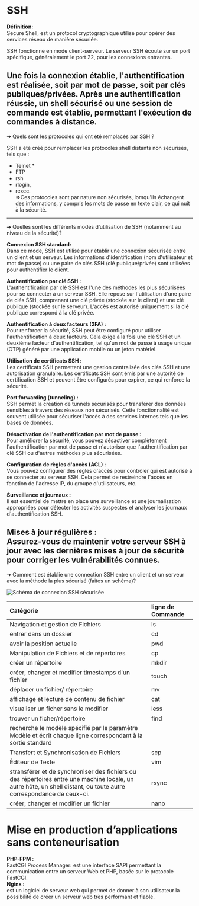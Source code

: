 # SSH
__Définition:__   
Secure Shell, est un protocol cryptographique utilisé pour opérer des services réseau de manière sécuriée.

SSH fonctionne en mode client-serveur. Le serveur SSH écoute sur un port
spécifique, généralement le port 22, pour les connexions entrantes.   

Une fois la connexion établie, l'authentification est réalisée, soit par mot de passe, soit par clés
publiques/privées. Après une authentification réussie, un shell sécurisé ou une session
de commande est établie, permettant l'exécution de commandes à distance.  
---
➔ Quels sont les protocoles qui ont été remplacés par SSH ?    

SSH a été créé pour remplacer les protocoles shell distants non sécurisés, 
tels que :
* Telnet *
* FTP 
* rsh 
* rlogin, 
* rexec.   
=>Ces protocoles sont par nature non sécurisés, lorsqu'ils échangent des informations, 
y compris les mots de passe en texte clair, ce qui nuit à la sécurité.  
---
➔ Quelles sont les différents modes d’utilisation de SSH (notamment au
  niveau de la sécurité)?  

 __Connexion SSH standard:__  
  Dans ce mode, SSH est utilisé pour établir une connexion sécurisée entre un client et un serveur. Les informations d'identification (nom d'utilisateur et mot de passe) ou une paire de clés SSH (clé publique/privée) sont utilisées pour authentifier le client.

  __Authentification par clé SSH :__  
  L'authentification par clé SSH est l'une des méthodes les plus sécurisées pour se connecter à un serveur SSH. Elle repose sur l'utilisation d'une paire de clés SSH, comprenant une clé privée (stockée sur le client) et une clé publique (stockée sur le serveur). L'accès est autorisé uniquement si la clé publique correspond à la clé privée.

  __Authentification à deux facteurs (2FA) :__  
  Pour renforcer la sécurité, SSH peut être configuré pour utiliser l'authentification à deux facteurs. Cela exige à la fois une clé SSH et un deuxième facteur d'authentification, tel qu'un mot de passe à usage unique (OTP) généré par une application mobile ou un jeton matériel.

  __Utilisation de certificats SSH :__  
  Les certificats SSH permettent une gestion centralisée des clés SSH et une autorisation granulaire. Les certificats SSH sont émis par une autorité de certification SSH et peuvent être configurés pour expirer, ce qui renforce la sécurité.

  __Port forwarding (tunneling) :__  
  SSH permet la création de tunnels sécurisés pour transférer des données sensibles à travers des réseaux non sécurisés. Cette fonctionnalité est souvent utilisée pour sécuriser l'accès à des services internes tels que les bases de données.

  __Désactivation de l'authentification par mot de passe :__  
  Pour améliorer la sécurité, vous pouvez désactiver complètement l'authentification par mot de passe et n'autoriser que l'authentification par clé SSH ou d'autres méthodes plus sécurisées.

  __Configuration de règles d'accès (ACL) :__  
  Vous pouvez configurer des règles d'accès pour contrôler qui est autorisé à se connecter au serveur SSH. Cela permet de restreindre l'accès en fonction de l'adresse IP, du groupe d'utilisateurs, etc.

  __Surveillance et journaux :__  
  Il est essentiel de mettre en place une surveillance et une journalisation appropriées pour détecter les activités suspectes et analyser les journaux d'authentification SSH.

  __Mises à jour régulières :__  
  Assurez-vous de maintenir votre serveur SSH à jour avec les dernières mises à jour de sécurité pour corriger les vulnérabilités connues.
  ---

➔ Comment est établie une connection SSH entre un client et un serveur avec
la méthode la plus sécurisé (faites un schéma)?  
 
![Schéma de connexion SSH sécurisée](ssh-linux-23)




| Catégorie                                         | ligne de Commande     |
|:--------------------------------------------------|:----------------------|
| Navigation et gestion de Fichiers                 | ls                    |
| entrer dans un dossier                            | cd                    |
| avoir la position actuelle                        | pwd                   |
| Manipulation de Fichiers et de répertoires        | cp                    |
| créer un répertoire                               | mkdir                 |
| créer, changer et modifier timestamps d'un fichier | touch                 |
|déplacer un fichier/ répertoire|mv|
|affichage et lecture de contenu de fichier|cat|
|visualiser un ficher sans le modifier|less|
|trouver un ficher/répertoire|find|
| recherche le modèle spécifié par le paramètre Modèle et écrit chaque ligne correspondant à la sortie standard|
|Transfert et Synchronisation de Fichiers|scp|
|Éditeur de Texte|vim|
|stransférer et de synchroniser des fichiers ou des répertoires entre une machine locale, un autre hôte, un shell distant, ou toute autre correspondance de ceux-ci.|rsync|
|créer, changer et modifier un fichier|nano|



# Mise en production d’applications sans conteneurisation

__PHP-FPM :__   
FastCGI Process Manager: est une interface SAPI permettant la communication entre un serveur Web et PHP, basée sur le protocole FastCGI.  
__Nginx :__  
est un logiciel de serveur web qui permet de donner à son utilisateur la possibilité de créer un serveur web très performant et fiable. 